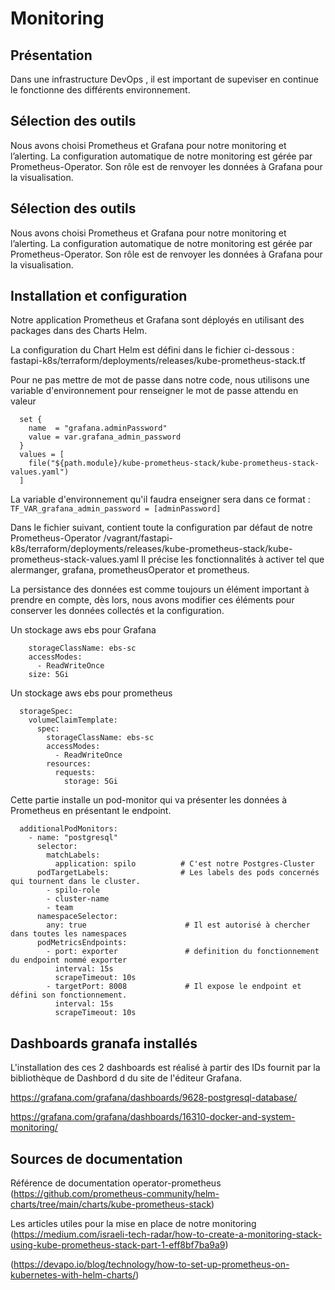  # Monitoring

## Présentation

Dans une infrastructure DevOps , il est important de supeviser en continue le fonctionne des différents environnement.

## Sélection des outils

Nous avons choisi Prometheus et Grafana pour notre monitoring et l’alerting.
La configuration automatique de notre monitoring est gérée par Prometheus-Operator.
Son rôle est de renvoyer les données à Grafana pour la visualisation.

## Sélection des outils

Nous avons choisi Prometheus et Grafana pour notre monitoring et l’alerting.
La configuration automatique de notre monitoring est gérée par Prometheus-Operator.
Son rôle est de renvoyer les données à Grafana pour la visualisation.

## Installation et configuration

Notre application Prometheus et Grafana sont déployés en utilisant des packages dans des Charts Helm.

La configuration du Chart Helm est défini dans le fichier ci-dessous : 
fastapi-k8s/terraform/deployments/releases/kube-prometheus-stack.tf

Pour ne pas mettre de mot de passe dans notre code, nous utilisons une variable d'environnement pour renseigner le mot de passe attendu en valeur 

```console
  set {
    name  = "grafana.adminPassword"
    value = var.grafana_admin_password
  }
  values = [
    file("${path.module}/kube-prometheus-stack/kube-prometheus-stack-values.yaml")
  ]
```

La variable d'environnement qu'il faudra enseigner sera dans ce format :
`TF_VAR_grafana_admin_password = [adminPassword]`


Dans le fichier suivant, contient toute la configuration par défaut de notre Prometheus-Operator
/vagrant/fastapi-k8s/terraform/deployments/releases/kube-prometheus-stack/kube-prometheus-stack-values.yaml
Il précise les fonctionnalités à activer tel que alermanger, grafana, prometheusOperator et prometheus.

La persistance des données est comme toujours un élément important à prendre en compte, dès lors, nous avons modifier ces éléments pour conserver les données collectés et la configuration.  

Un stockage aws ebs pour Grafana

```console
    storageClassName: ebs-sc
    accessModes:
      - ReadWriteOnce
    size: 5Gi
```

Un stockage aws ebs pour prometheus

```console
  storageSpec:
    volumeClaimTemplate:
      spec:
        storageClassName: ebs-sc
        accessModes:
          - ReadWriteOnce
        resources:
          requests:
            storage: 5Gi
```

Cette partie installe un pod-monitor qui va présenter les données à Prometheus en présentant le endpoint.


```console
  additionalPodMonitors:
    - name: "postgresql"
      selector:
        matchLabels:
          application: spilo          # C'est notre Postgres-Cluster
      podTargetLabels:                # Les labels des pods concernés qui tournent dans le cluster. 
        - spilo-role                  
        - cluster-name
        - team
      namespaceSelector:
        any: true                      # Il est autorisé à chercher dans toutes les namespaces
      podMetricsEndpoints:
        - port: exporter               # definition du fonctionnement du endpoint nommé exporter
          interval: 15s
          scrapeTimeout: 10s
        - targetPort: 8008             # Il expose le endpoint et défini son fonctionnement. 
          interval: 15s
          scrapeTimeout: 10s
```

## Dashboards granafa installés

L'installation des ces 2 dashboards est réalisé à partir des IDs fournit par la bibliothèque de Dashbord d du site de l'éditeur Grafana.

https://grafana.com/grafana/dashboards/9628-postgresql-database/

https://grafana.com/grafana/dashboards/16310-docker-and-system-monitoring/ 

## Sources de documentation

Référence de documentation operator-prometheus
(https://github.com/prometheus-community/helm-charts/tree/main/charts/kube-prometheus-stack)


Les articles utiles pour la mise en place de notre monitoring
(https://medium.com/israeli-tech-radar/how-to-create-a-monitoring-stack-using-kube-prometheus-stack-part-1-eff8bf7ba9a9)

(https://devapo.io/blog/technology/how-to-set-up-prometheus-on-kubernetes-with-helm-charts/)